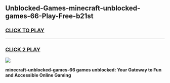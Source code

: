 
## Unblocked-Games-minecraft-unblocked-games-66-Play-Free-b21st
<h3>
<a href="https://premium76.site?title=minecraft-unblocked-games-66&ref=24M">CLICK TO PLAY</a></h3>
<hr>

<h3>
<a href="https://premium76.site?title=minecraft-unblocked-games-66&ref=24M">CLICK 2 PLAY</a>
  
</h3>

<a href="https://premium76.site?title=minecraft-unblocked-games-66&ref=24M"><img src="https://clearcache.store/games.png"></a>


**minecraft-unblocked-games-66 games unblocked: Your Gateway to Fun and Accessible Online Gaming**
